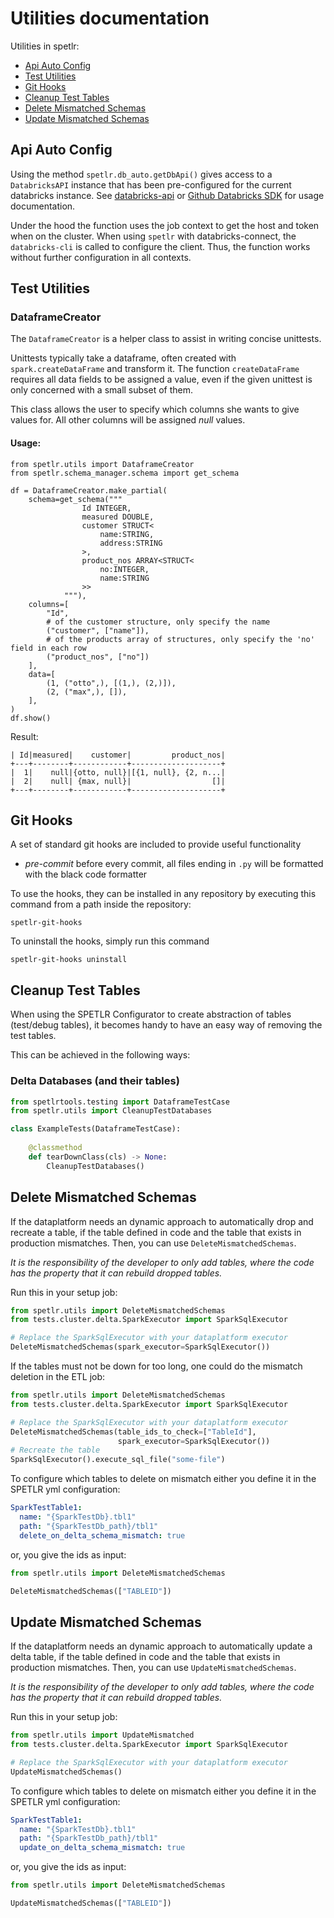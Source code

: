 # Utilities documentation

Utilities in spetlr:

* [Api Auto Config](#api-auto-config)
* [Test Utilities](#test-utilities)
* [Git Hooks](#git-hooks)
* [Cleanup Test Tables](#cleanup-test-tables)
* [Delete Mismatched Schemas](#delete-mismatched-schemas)
* [Update Mismatched Schemas](#update-mismatched-schemas)

## Api Auto Config

Using the method `spetlr.db_auto.getDbApi()` gives access to a 
`DatabricksAPI` instance that has been pre-configured for the 
current databricks instance. See [databricks-api](https://pypi.org/project/databricks-sdk/) or [Github Databricks SDK](https://github.com/databricks/databricks-sdk-py) for usage documentation.

Under the hood the function uses the job context to get the host and token
when on the cluster. When using `spetlr` with databricks-connect, the `databricks-cli` is
called to configure the client. Thus, the function works without further configuration
in all contexts.

## Test Utilities

### DataframeCreator

The `DataframeCreator` is a helper class to assist in writing concise unittests.

Unittests typically take a dataframe, often created with `spark.createDataFrame` and transform it.
The function `createDataFrame` requires all data fields to be assigned a value, even if the given unittest is only concerned with a small subset of them.

This class allows the user to specify which columns she wants to give values for. All other columns will be assigned *null* values.

#### Usage:

```python3
from spetlr.utils import DataframeCreator
from spetlr.schema_manager.schema import get_schema

df = DataframeCreator.make_partial(
    schema=get_schema("""
                Id INTEGER,
                measured DOUBLE,
                customer STRUCT<
                    name:STRING,
                    address:STRING
                >,
                product_nos ARRAY<STRUCT<
                    no:INTEGER,
                    name:STRING
                >>
            """),
    columns=[
        "Id",
        # of the customer structure, only specify the name
        ("customer", ["name"]),
        # of the products array of structures, only specify the 'no' field in each row
        ("product_nos", ["no"])
    ],
    data=[
        (1, ("otto",), [(1,), (2,)]),
        (2, ("max",), []),
    ],
)
df.show()
```
Result:
```
| Id|measured|    customer|         product_nos|
+---+--------+------------+--------------------+
|  1|    null|{otto, null}|[{1, null}, {2, n...|
|  2|    null| {max, null}|                  []|
+---+--------+------------+--------------------+
```

## Git Hooks

A set of standard git hooks are included to provide useful functionality

- *pre-commit* before every commit, all files ending in `.py` will be formatted with the black code formatter

To use the hooks, they can be installed in any repository by executing this command from a path inside the repository:

    spetlr-git-hooks

To uninstall the hooks, simply run this command

    spetlr-git-hooks uninstall

## Cleanup Test Tables
When using the SPETLR Configurator to create abstraction of tables (test/debug tables),
it becomes handy to have an easy way of removing the test tables.

This can be achieved in the following ways:


### Delta Databases (and their tables)

```python
from spetlrtools.testing import DataframeTestCase
from spetlr.utils import CleanupTestDatabases

class ExampleTests(DataframeTestCase):
    
    @classmethod
    def tearDownClass(cls) -> None:
        CleanupTestDatabases()
```

## Delete Mismatched Schemas
If the dataplatform needs an dynamic approach to automatically drop
and recreate a table, if the table defined in code and the table
that exists in production mismatches. Then, you can use `DeleteMismatchedSchemas`.

*It is the responsibility of the developer to only add tables,
where the code has the property that it can rebuild dropped tables.*

Run this in your setup job:

```python
from spetlr.utils import DeleteMismatchedSchemas
from tests.cluster.delta.SparkExecutor import SparkSqlExecutor

# Replace the SparkSqlExecutor with your dataplatform executor
DeleteMismatchedSchemas(spark_executor=SparkSqlExecutor())
```

If the tables must not be down for too long, one could do the mismatch deletion in the ETL job:

```python
from spetlr.utils import DeleteMismatchedSchemas
from tests.cluster.delta.SparkExecutor import SparkSqlExecutor

# Replace the SparkSqlExecutor with your dataplatform executor
DeleteMismatchedSchemas(table_ids_to_check=["TableId"],
                        spark_executor=SparkSqlExecutor())
# Recreate the table
SparkSqlExecutor().execute_sql_file("some-file")
```

To configure which tables to delete on mismatch either you define it in the SPETLR yml configuration:

```yaml
SparkTestTable1:
  name: "{SparkTestDb}.tbl1"
  path: "{SparkTestDb_path}/tbl1"
  delete_on_delta_schema_mismatch: true
```

or, you give the ids as input:

````python
from spetlr.utils import DeleteMismatchedSchemas

DeleteMismatchedSchemas(["TABLEID"])
````


## Update Mismatched Schemas
If the dataplatform needs an dynamic approach to automatically update a delta table, if the table defined in code and the table
that exists in production mismatches. Then, you can use `UpdateMismatchedSchemas`.

*It is the responsibility of the developer to only add tables,
where the code has the property that it can rebuild dropped tables.*

Run this in your setup job:

```python
from spetlr.utils import UpdateMismatched
from tests.cluster.delta.SparkExecutor import SparkSqlExecutor

# Replace the SparkSqlExecutor with your dataplatform executor
UpdateMismatchedSchemas()
```

To configure which tables to delete on mismatch either you define it in the SPETLR yml configuration:

```yaml
SparkTestTable1:
  name: "{SparkTestDb}.tbl1"
  path: "{SparkTestDb_path}/tbl1"
  update_on_delta_schema_mismatch: true
```

or, you give the ids as input:

````python
from spetlr.utils import DeleteMismatchedSchemas

UpdateMismatchedSchemas(["TABLEID"])
````

